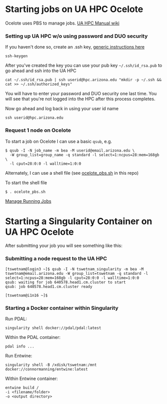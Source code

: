 # Starting jobs on UA HPC Ocelote

Ocelote uses PBS to manage jobs. [UA HPC Manual wiki](https://confluence.arizona.edu/display/UAHPC/Training)

### Setting up UA HPC w/o using password and DUO security

If you haven't done so, create an .ssh key, [generic instructions here](https://www.digitalocean.com/community/tutorials/ssh-essentials-working-with-ssh-servers-clients-and-keys)

```
ssh-keygen
```

After you've created the key you can use your pub key `~/.ssh/id_rsa.pub` to go ahead and ssh into the UA HPC

```
cat ~/.ssh/id_rsa.pub | ssh userid@hpc.arizona.edu "mkdir -p ~/.ssh && cat >> ~/.ssh/authorized_keys"
```

You will have to enter your password and DUO security one last time. You will see that you're not logged into the HPC after this process completes.

Now go ahead and log back in using your user id name

```
ssh userid@hpc.arizona.edu
```

### Request 1 node on Ocelote

To start a job on Ocelote I can use a basic `qsub`, e.g.

```
$ qsub -I -N job_name -m bea -M userid@email.arizona.edu \
  -W group_list=group_name -q standard -l select=1:ncpus=28:mem=168gb \
  -l cput=28:0:0 -l walltime=1:0:0
```

Alternately, I can use a shell file (see [ocelote_pbs.sh](https://github.com/tyson-swetnam/eemt-singularity-dev/blob/master/ua_hpc/ocelote_pbs.sh) in this repo)

To start the shell file

```
$ . ocelote_pbs.sh
```

[Manage Running Jobs](https://confluence.arizona.edu/display/UAHPC/Running+Jobs)

# Starting a Singularity Container on UA HPC Ocelote

After submitting your job you will see something like this:

### Submitting a node request to the UA HPC
```
[tswetnam@login3 ~]$ qsub -I -N tswetnam_singularity -m bea -M tswetnam@email.arizona.edu -W group_list=tswetnam -q standard -l select=1:ncpus=28:mem=168gb -l cput=28:0:0 -l walltime=1:0:0
qsub: waiting for job 640578.head1.cm.cluster to start
qsub: job 640578.head1.cm.cluster ready

[tswetnam@i1n16 ~]$
```

### Starting a Docker container within Singularity

Run PDAL:

```
singularity shell docker://pdal/pdal:latest
```

Within the PDAL container:

```
pdal info ...
```

Run Entwine:

```
singularity shell -B /xdisk/tswetnam:/mnt docker://connormanning/entwine:latest
```

Within Entwine container:

```
entwine build /
-i <filename/folder>
-o <output directory>
```
